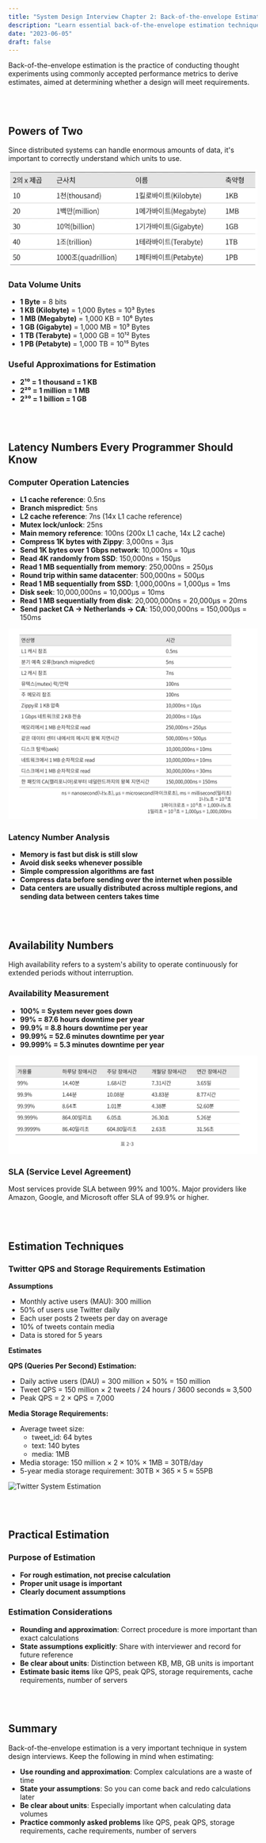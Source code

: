 ```yaml
---
title: "System Design Interview Chapter 2: Back-of-the-envelope Estimation"
description: "Learn essential back-of-the-envelope estimation techniques for system design interviews, including power of two calculations, latency numbers, and availability calculations."
date: "2023-06-05"
draft: false
---
```


Back-of-the-envelope estimation is the practice of conducting thought experiments using commonly accepted performance metrics to derive estimates, aimed at determining whether a design will meet requirements.

<br></br>

## Powers of Two

Since distributed systems can handle enormous amounts of data, it's important to correctly understand which units to use.

![Powers of Two Table](./diagram-1.webp)

### Data Volume Units
- **1 Byte** = 8 bits
- **1 KB (Kilobyte)** = 1,000 Bytes = 10³ Bytes
- **1 MB (Megabyte)** = 1,000 KB = 10⁶ Bytes
- **1 GB (Gigabyte)** = 1,000 MB = 10⁹ Bytes
- **1 TB (Terabyte)** = 1,000 GB = 10¹² Bytes
- **1 PB (Petabyte)** = 1,000 TB = 10¹⁵ Bytes

### Useful Approximations for Estimation
- **2¹⁰ = 1 thousand = 1 KB**
- **2²⁰ = 1 million = 1 MB**
- **2³⁰ = 1 billion = 1 GB**

<br></br>

## Latency Numbers Every Programmer Should Know

### Computer Operation Latencies
- **L1 cache reference**: 0.5ns
- **Branch mispredict**: 5ns
- **L2 cache reference**: 7ns (14x L1 cache reference)
- **Mutex lock/unlock**: 25ns
- **Main memory reference**: 100ns (200x L1 cache, 14x L2 cache)
- **Compress 1K bytes with Zippy**: 3,000ns = 3μs
- **Send 1K bytes over 1 Gbps network**: 10,000ns = 10μs
- **Read 4K randomly from SSD**: 150,000ns = 150μs
- **Read 1 MB sequentially from memory**: 250,000ns = 250μs
- **Round trip within same datacenter**: 500,000ns = 500μs
- **Read 1 MB sequentially from SSD**: 1,000,000ns = 1,000μs = 1ms
- **Disk seek**: 10,000,000ns = 10,000μs = 10ms
- **Read 1 MB sequentially from disk**: 20,000,000ns = 20,000μs = 20ms
- **Send packet CA → Netherlands → CA**: 150,000,000ns = 150,000μs = 150ms

![Latency Comparison](./diagram-2.webp)

### Latency Number Analysis
- **Memory is fast but disk is still slow**
- **Avoid disk seeks whenever possible**
- **Simple compression algorithms are fast**
- **Compress data before sending over the internet when possible**
- **Data centers are usually distributed across multiple regions, and sending data between centers takes time**

<br></br>

## Availability Numbers

High availability refers to a system's ability to operate continuously for extended periods without interruption.

### Availability Measurement
- **100% = System never goes down**
- **99% = 87.6 hours downtime per year**
- **99.9% = 8.8 hours downtime per year**
- **99.99% = 52.6 minutes downtime per year**
- **99.999% = 5.3 minutes downtime per year**

![Availability Numbers and Allowed Downtime](./diagram-3.webp)

### SLA (Service Level Agreement)
Most services provide SLA between 99% and 100%. Major providers like Amazon, Google, and Microsoft offer SLA of 99.9% or higher.

<br></br>

## Estimation Techniques

### Twitter QPS and Storage Requirements Estimation

**Assumptions**
- Monthly active users (MAU): 300 million
- 50% of users use Twitter daily
- Each user posts 2 tweets per day on average
- 10% of tweets contain media
- Data is stored for 5 years

**Estimates**

**QPS (Queries Per Second) Estimation:**
- Daily active users (DAU) = 300 million × 50% = 150 million
- Tweet QPS = 150 million × 2 tweets / 24 hours / 3600 seconds ≈ 3,500
- Peak QPS = 2 × QPS = 7,000

**Media Storage Requirements:**
- Average tweet size:
  - tweet_id: 64 bytes
  - text: 140 bytes
  - media: 1MB
- Media storage: 150 million × 2 × 10% × 1MB = 30TB/day
- 5-year media storage requirement: 30TB × 365 × 5 ≈ 55PB

![Twitter System Estimation](./diagram-4.webp)

<br></br>

## Practical Estimation

### Purpose of Estimation
- **For rough estimation, not precise calculation**
- **Proper unit usage is important**
- **Clearly document assumptions**

### Estimation Considerations
- **Rounding and approximation**: Correct procedure is more important than exact calculations
- **State assumptions explicitly**: Share with interviewer and record for future reference
- **Be clear about units**: Distinction between KB, MB, GB units is important
- **Estimate basic items** like QPS, peak QPS, storage requirements, cache requirements, number of servers

<br></br>

## Summary

Back-of-the-envelope estimation is a very important technique in system design interviews. Keep the following in mind when estimating:

- **Use rounding and approximation**: Complex calculations are a waste of time
- **State your assumptions**: So you can come back and redo calculations later
- **Be clear about units**: Especially important when calculating data volumes
- **Practice commonly asked problems** like QPS, peak QPS, storage requirements, cache requirements, number of servers